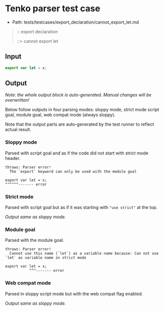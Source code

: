 # Tenko parser test case

- Path: tests/testcases/export_declaration/cannot_export_let.md

> :: export declaration
>
> ::> cannot export let

## Input

`````js
export var let = x;
`````

## Output

_Note: the whole output block is auto-generated. Manual changes will be overwritten!_

Below follow outputs in four parsing modes: sloppy mode, strict mode script goal, module goal, web compat mode (always sloppy).

Note that the output parts are auto-generated by the test runner to reflect actual result.

### Sloppy mode

Parsed with script goal and as if the code did not start with strict mode header.

`````
throws: Parser error!
  The `export` keyword can only be used with the module goal

export var let = x;
^^^^^^------- error
`````

### Strict mode

Parsed with script goal but as if it was starting with `"use strict"` at the top.

_Output same as sloppy mode._

### Module goal

Parsed with the module goal.

`````
throws: Parser error!
  Cannot use this name (`let`) as a variable name because: Can not use `let` as variable name in strict mode

export var let = x;
           ^^^------- error
`````


### Web compat mode

Parsed in sloppy script mode but with the web compat flag enabled.

_Output same as sloppy mode._
